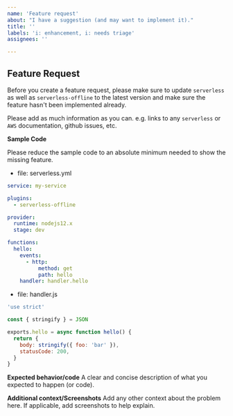 ```yaml
---
name: 'Feature request'
about: "I have a suggestion (and may want to implement it)."
title: ''
labels: 'i: enhancement, i: needs triage'
assignees: ''

---
```


## Feature Request

Before you create a feature request, please make sure to update `serverless` as well as `serverless-offline` to the latest version and make sure the feature hasn't been implemented already.

Please add as much information as you can. e.g. links to any `serverless` or `AWS` documentation, github issues, etc.

**Sample Code**

Please reduce the sample code to an absolute minimum needed to show the missing feature.

- file: serverless.yml

```yaml
service: my-service

plugins:
  - serverless-offline

provider:
  runtime: nodejs12.x
  stage: dev

functions:
  hello:
    events:
      - http:
          method: get
          path: hello
    handler: handler.hello
```

- file: handler.js

```js
'use strict'

const { stringify } = JSON

exports.hello = async function hello() {
  return {
    body: stringify({ foo: 'bar' }),
    statusCode: 200,
  }
}
```

**Expected behavior/code**
A clear and concise description of what you expected to happen (or code).


**Additional context/Screenshots**
Add any other context about the problem here. If applicable, add screenshots to help explain.
